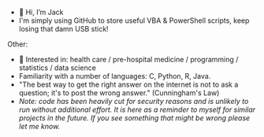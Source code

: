 - 👋 Hi, I’m Jack
- I'm simply using GitHub to store useful VBA & PowerShell scripts, keep losing that damn USB stick!




Other:
- 👀 Interested in: health care / pre-hospital medicine / programming / statistics / data science
- Familiarity with a number of languages: C, Python, R, Java.
- "The best way to get the right answer on the internet is not to ask a question; it's to post the wrong answer." (Cunningham's Law)
- *Note: code has been heavily cut for security reasons and is unlikely to run without additional effort. It is here as a reminder to myself for similar projects in the future. If you see something that might be wrong please let me know.*

<!---
jack-bryde/jack-bryde is a ✨ special ✨ repository because its `README.md` (this file) appears on your GitHub profile.
You can click the Preview link to take a look at your changes.
--->
